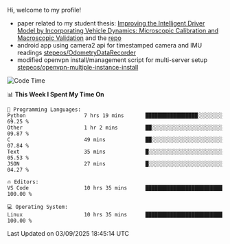 Hi, welcome to my profile!

* paper related to my student thesis: [Improving the Intelligent Driver Model by Incorporating Vehicle Dynamics: Microscopic Calibration and Macroscopic Validation](https://doi.org/10.48550/arXiv.2408.03722) and the [repo](https://github.com/stepeos/pycarmodel_calibration)
* android app using camera2 api for timestamped camera and IMU readings [stepeos/OdometryDataRecorder](https://github.com/stepeos/OdometryDataRecorder)
* modified openvpn install/management script for multi-server setup [stepeos/openvpn-multiple-instance-install](https://github.com/stepeos/openvpn-multiple-instance-install)

<!--START_SECTION:waka-->
![Code Time](http://img.shields.io/badge/Code%20Time-2%2C179%20hrs%2053%20mins-blue)

📊 **This Week I Spent My Time On** 

```text
💬 Programming Languages: 
Python                   7 hrs 19 mins       █████████████████░░░░░░░░   69.25 % 
Other                    1 hr 2 mins         ██░░░░░░░░░░░░░░░░░░░░░░░   09.87 % 
C                        49 mins             ██░░░░░░░░░░░░░░░░░░░░░░░   07.84 % 
Text                     35 mins             █░░░░░░░░░░░░░░░░░░░░░░░░   05.53 % 
JSON                     27 mins             █░░░░░░░░░░░░░░░░░░░░░░░░   04.27 % 

🔥 Editors: 
VS Code                  10 hrs 35 mins      █████████████████████████   100.00 % 

💻 Operating System: 
Linux                    10 hrs 35 mins      █████████████████████████   100.00 % 
```


 Last Updated on 03/09/2025 18:45:14 UTC
<!--END_SECTION:waka-->
